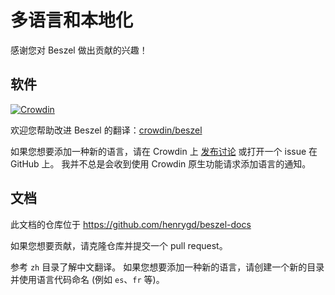 # 多语言和本地化

感谢您对 Beszel 做出贡献的兴趣！

## 软件

[![Crowdin](https://badges.crowdin.net/beszel/localized.svg)](https://crowdin.com/project/beszel)

欢迎您帮助改进 Beszel 的翻译：[crowdin/beszel](https://crowdin.com/project/beszel)

如果您想要添加一种新的语言，请在 Crowdin 上 [发布讨论](https://crowdin.com/project/beszel/discussions) 或打开一个 issue 在 GitHub 上。 我并不总是会收到使用 Crowdin 原生功能请求添加语言的通知。

## 文档

此文档的仓库位于 https://github.com/henrygd/beszel-docs

如果您想要贡献，请克隆仓库并提交一个 pull request。

参考 `zh` 目录了解中文翻译。 如果您想要添加一种新的语言，请创建一个新的目录并使用语言代码命名 (例如 `es`、`fr` 等)。
